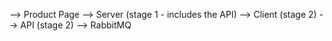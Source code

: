 --> Product Page
        --> Server (stage 1 - includes the API)
        --> Client (stage 2)
--> API (stage 2)
--> RabbitMQ
